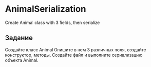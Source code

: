 # AnimalSerialization
Create Animal class with 3 fields, then serialize

## Задание
Создайте класс Animal
Опишите в нем 3 различных поля, создайте конструктор, методы.
Создайте файл и выполните сериализацию объекта Animal.
